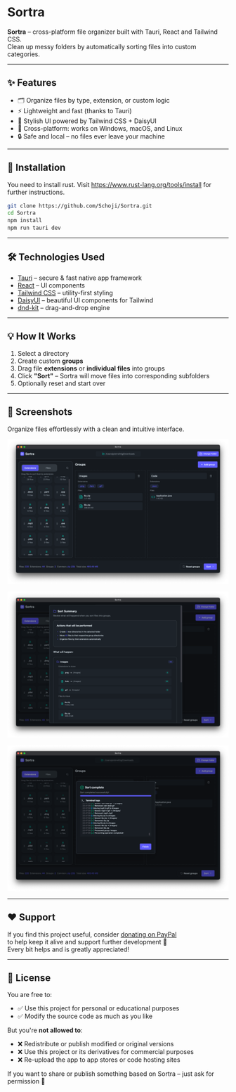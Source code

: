 # Sortra

**Sortra** – cross-platform file organizer built with Tauri, React and Tailwind CSS.  
Clean up messy folders by automatically sorting files into custom categories.

---

## ✨ Features

- 🗂️ Organize files by type, extension, or custom logic
- ⚡ Lightweight and fast (thanks to Tauri)
- 🎨 Stylish UI powered by Tailwind CSS + DaisyUI
- 🧩 Cross-platform: works on Windows, macOS, and Linux
- 🔒 Safe and local – no files ever leave your machine

---

## 🚀 Installation

You need to install rust. Visit https://www.rust-lang.org/tools/install for further instructions.

```bash
git clone https://github.com/Schoji/Sortra.git
cd Sortra
npm install
npm run tauri dev
```

---

## 🛠️ Technologies Used

- [Tauri](https://tauri.app) – secure & fast native app framework
- [React](https://reactjs.org) – UI components
- [Tailwind CSS](https://tailwindcss.com) – utility-first styling
- [DaisyUI](https://daisyui.com) – beautiful UI components for Tailwind
- [dnd-kit](https://dndkit.com/) – drag-and-drop engine

---

## 💡 How It Works

1. Select a directory
2. Create custom **groups**
3. Drag file **extensions** or **individual files** into groups
4. Click **"Sort"** – Sortra will move files into corresponding subfolders
5. Optionally reset and start over

---

## 📸 Screenshots

Organize files effortlessly with a clean and intuitive interface.

![Clean UI screenshot](./images/1.png)

![Drag and drop screenshot](./images/2.png)

![Grouping screenshot](./images/3.png)

---

## ❤️ Support

If you find this project useful, consider [donating on PayPal](https://www.paypal.com/donate/?hosted_button_id=NS5B4E326KRYE)  
to help keep it alive and support further development 💖  
Every bit helps and is greatly appreciated!

---

## 📃 License

You are free to:

- ✅ Use this project for personal or educational purposes
- ✅ Modify the source code as much as you like

But you're **not allowed to**:

- ❌ Redistribute or publish modified or original versions
- ❌ Use this project or its derivatives for commercial purposes
- ❌ Re-upload the app to app stores or code hosting sites

If you want to share or publish something based on Sortra – just ask for permission 🙂
